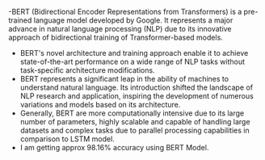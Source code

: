 -BERT (Bidirectional Encoder Representations from Transformers) is a pre-trained language model developed by Google. It represents a major advance in natural language processing (NLP) due to its innovative approach of bidirectional training of Transformer-based models. <br>
- BERT's novel architecture and training approach enable it to achieve state-of-the-art performance on a wide range of NLP tasks without task-specific architecture modifications. <br>
- BERT represents a significant leap in the ability of machines to understand natural language. Its introduction shifted the landscape of NLP research and application, inspiring the development of numerous variations and models based on its architecture. <br>
- Generally, BERT are more computationally intensive due to its large number of parameters, highly scalable and capable of handling large datasets and complex tasks due to parallel processing capabilities in comparison to LSTM model. <br>
- I am getting approx 98.16% accuracy using BERT Model. 
